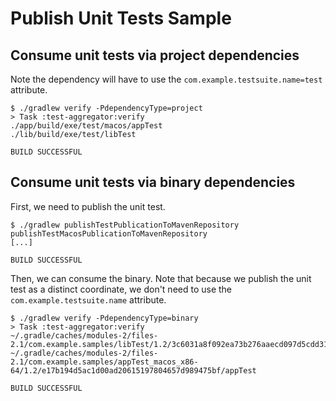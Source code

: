 # Publish Unit Tests Sample

## Consume unit tests via project dependencies

Note the dependency will have to use the `com.example.testsuite.name=test` attribute.

```
$ ./gradlew verify -PdependencyType=project
> Task :test-aggregator:verify
./app/build/exe/test/macos/appTest
./lib/build/exe/test/libTest

BUILD SUCCESSFUL
```

## Consume unit tests via binary dependencies

First, we need to publish the unit test.

```
$ ./gradlew publishTestPublicationToMavenRepository publishTestMacosPublicationToMavenRepository
[...]

BUILD SUCCESSFUL
```

Then, we can consume the binary.
Note that because we publish the unit test as a distinct coordinate, we don't need to use the `com.example.testsuite.name` attribute.

```
$ ./gradlew verify -PdependencyType=binary
> Task :test-aggregator:verify
~/.gradle/caches/modules-2/files-2.1/com.example.samples/libTest/1.2/3c6031a8f092ea73b276aaecd097d5cdd310e62b/libTest
~/.gradle/caches/modules-2/files-2.1/com.example.samples/appTest_macos_x86-64/1.2/e17b194d5ac1d00ad20615197804657d989475bf/appTest

BUILD SUCCESSFUL
```